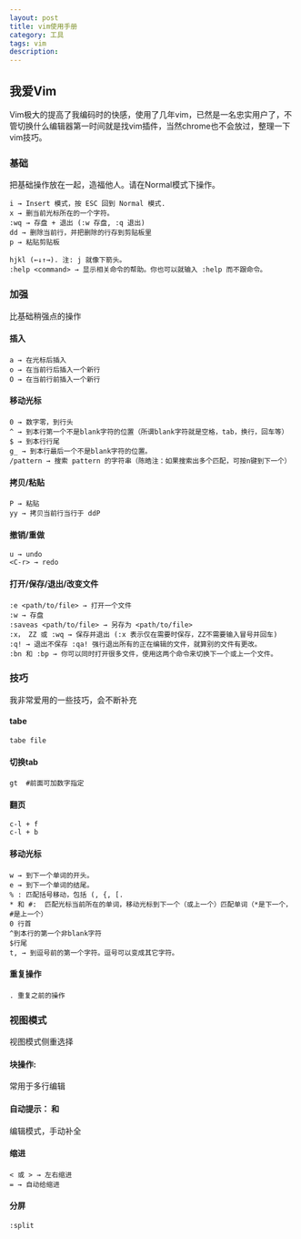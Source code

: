 ```yaml
---
layout: post
title: vim使用手册
category: 工具
tags: vim
description: 
---
```


## 我爱Vim

Vim极大的提高了我编码时的快感，使用了几年vim，已然是一名忠实用户了，不管切换什么编辑器第一时间就是找vim插件，当然chrome也不会放过，整理一下vim技巧。

### 基础

 把基础操作放在一起，造福他人。请在Normal模式下操作。

    i → Insert 模式，按 ESC 回到 Normal 模式.
    x → 删当前光标所在的一个字符。
    :wq → 存盘 + 退出 (:w 存盘, :q 退出) 
    dd → 删除当前行，并把删除的行存到剪贴板里
    p → 粘贴剪贴板

    hjkl (←↓↑→). 注: j 就像下箭头。
    :help <command> → 显示相关命令的帮助。你也可以就输入 :help 而不跟命令。

### 加强

比基础稍强点的操作

#### 插入

    a → 在光标后插入
    o → 在当前行后插入一个新行
    O → 在当前行前插入一个新行

#### 移动光标

    0 → 数字零，到行头
    ^ → 到本行第一个不是blank字符的位置（所谓blank字符就是空格，tab，换行，回车等）
    $ → 到本行行尾
    g_ → 到本行最后一个不是blank字符的位置。
    /pattern → 搜索 pattern 的字符串（陈皓注：如果搜索出多个匹配，可按n键到下一个）

#### 拷贝/粘贴

    P → 粘贴
    yy → 拷贝当前行当行于 ddP

#### 撤销/重做

    u → undo
    <C-r> → redo

#### 打开/保存/退出/改变文件

    :e <path/to/file> → 打开一个文件
    :w → 存盘
    :saveas <path/to/file> → 另存为 <path/to/file>
    :x， ZZ 或 :wq → 保存并退出 (:x 表示仅在需要时保存，ZZ不需要输入冒号并回车)
    :q! → 退出不保存 :qa! 强行退出所有的正在编辑的文件，就算别的文件有更改。
    :bn 和 :bp → 你可以同时打开很多文件，使用这两个命令来切换下一个或上一个文件。

### 技巧

我非常爱用的一些技巧，会不断补充

#### tabe
    tabe file

#### 切换tab
    gt  #前面可加数字指定

#### 翻页
    c-l + f
    c-l + b

#### 移动光标

    w → 到下一个单词的开头。
    e → 到下一个单词的结尾。
    % : 匹配括号移动，包括 (, {, [. 
    * 和 #:  匹配光标当前所在的单词，移动光标到下一个（或上一个）匹配单词（*是下一个，#是上一个）
    0 行首
    ^到本行的第一个非blank字符
    $行尾
    t, → 到逗号前的第一个字符。逗号可以变成其它字符。

#### 重复操作
    . 重复之前的操作

### 视图模式

视图模式侧重选择

#### 块操作: <C-v>

常用于多行编辑

#### 自动提示： <C-n> 和 <C-p>

编辑模式，手动补全

#### 缩进

    < 或 > → 左右缩进
    = → 自动给缩进 
    
#### 分屏

    :split
